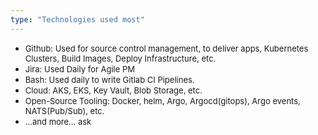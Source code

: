 ```yaml
---
type: "Technologies used most"
---
```

* <font size=2>Github: Used for source control management, to deliver apps, Kubernetes Clusters, Build Images, Deploy Infrastructure, etc.</font>
* <font size=2>Jira: Used Daily for Agile PM</font>
* <font size=2>Bash: Used daily to write Gitlab CI Pipelines.</font>
* <font size=2>Cloud: AKS, EKS, Key Vault, Blob Storage, etc. </font>
* <font size=2>Open-Source Tooling: Docker, helm, Argo, Argocd(gitops), Argo events, NATS(Pub/Sub), etc. </font>
* <font size=2>...and more... ask</font>
